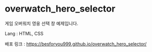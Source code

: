 # overwatch_hero_selector

게임 오버워치 영웅 선택 창 예제입니다.

Lang : HTML, CSS

배포 링크 : https://besforyou999.github.io/overwatch_hero_selector/

